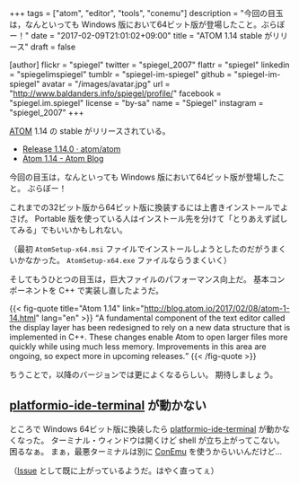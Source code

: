 +++
tags = ["atom", "editor", "tools", "conemu"]
description = "今回の目玉は，なんといっても Windows 版において64ビット版が登場したこと。ぶらぼー！"
date = "2017-02-09T21:01:02+09:00"
title = "ATOM 1.14 stable がリリース"
draft = false

[author]
  flickr = "spiegel"
  twitter = "spiegel_2007"
  flattr = "spiegel"
  linkedin = "spiegelimspiegel"
  tumblr = "spiegel-im-spiegel"
  github = "spiegel-im-spiegel"
  avatar = "/images/avatar.jpg"
  url = "http://www.baldanders.info/spiegel/profile/"
  facebook = "spiegel.im.spiegel"
  license = "by-sa"
  name = "Spiegel"
  instagram = "spiegel_2007"
+++

[ATOM] 1.14 の stable がリリースされている。

- [Release 1.14.0 · atom/atom](https://github.com/atom/atom/releases/tag/v1.14.0)
- [Atom 1.14 - Atom Blog](http://blog.atom.io/2017/02/08/atom-1-14.html)

今回の目玉は，なんといっても Windows 版において64ビット版が登場したこと。
ぶらぼー！

これまでの32ビット版から64ビット版に換装するには上書きインストールでよさげ。
Portable 版を使っている人はインストール先を分けて「とりあえず試してみる」でもいいかもしれない。

（最初 `AtomSetup-x64.msi` ファイルでインストールしようとしたのだがうまくいかなかった。 `AtomSetup-x64.exe` ファイルならうまくいく）

そしてもうひとつの目玉は，巨大ファイルのパフォーマンス向上だ。
基本コンポーネントを C++ で実装し直したようだ。

{{< fig-quote title="Atom 1.14" link="http://blog.atom.io/2017/02/08/atom-1-14.html" lang="en" >}}
<q>A fundamental component of the text editor called the display layer has been redesigned to rely on a new data structure that is implemented in C++. These changes enable Atom to open larger files more quickly while using much less memory. Improvements in this area are ongoing, so expect more in upcoming releases.</q>
{{< /fig-quote >}}

ちうことで，以降のバージョンでは更によくなるらしい。
期待しましょう。

## [platformio-ide-terminal] が動かない

ところで Windows 64ビット版に換装したら [platformio-ide-terminal] が動かなくなった。
ターミナル・ウィンドウは開くけど shell が立ち上がってこない。
困るなぁ。
まぁ，最悪ターミナルは別に [ConEmu] を使うからいいんだけど...

（[Issue](https://github.com/platformio/platformio-atom-ide-terminal/issues/155 "Not working with Atom 1.14 · Issue #155 · platformio/platformio-atom-ide-terminal") として既に上がっているようだ。はやく直ってぇ）

[ATOM]: https://atom.io/ "Atom"
[platformio-ide-terminal]: https://atom.io/packages/platformio-ide-terminal
[ConEmu]: https://conemu.github.io/ "ConEmu - Handy Windows Terminal"
